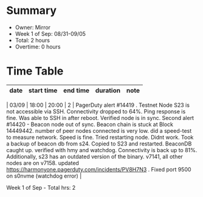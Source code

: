 # Summary
* Owner: Mirror
* Week 1 of Sep: 08/31-09/05
* Total: 2 hours
* Overtime: 0 hours

# Time Table
| date  | start time  | end time | duration  |  note |
|---|---|---|---|---|

| 03/09 | 18:00 |  20:00 | 2  | PagerDuty alert #14419 . Testnet Node S23 is not accessible via SSH. Connectivity dropped to 64%. Ping response is fine. Was able to SSH in after reboot. Verified node is in sync. Second alert #14420 - Beacon node out of sync. Beacon chain is stuck at Block 14449442.  number of peer nodes connected is very low. did a speed-test to measure network. Speed is fine. Tried restarting node. Didnt work. Took a backup of beacon db from s24. Copied to S23 and restarted. BeaconDB caught up. verified with hmy and watchdog.  Connectivity is back up to 81%. Additionally, s23 has an outdated version of the binary. v7141, all other nodes are on v7158. updated https://harmonyone.pagerduty.com/incidents/PV8H7N3 . Fixed port 9500 on s0nvme (watchdog error) | 

Week 1 of Sep - Total hrs: 2
